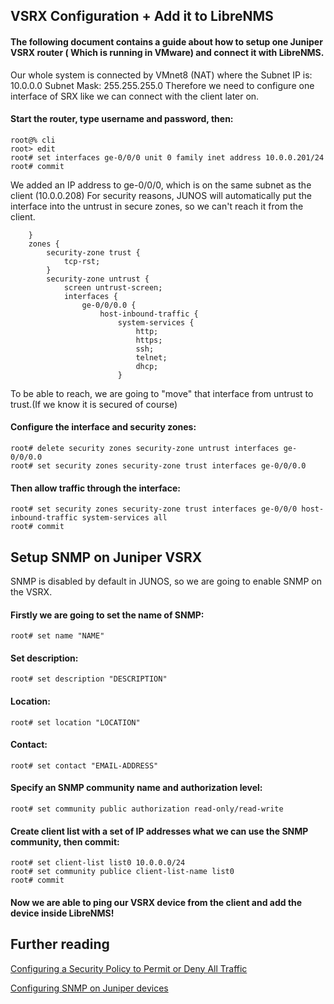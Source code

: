 ## VSRX Configuration + Add it to LibreNMS

#### The following document contains a guide about how to setup one Juniper VSRX router ( Which is running in VMware) and connect it with LibreNMS.

Our whole system is connected by VMnet8 (NAT) where the Subnet IP is: 10.0.0.0 Subnet Mask: 255.255.255.0
Therefore we need to configure one interface of SRX like we can connect with the client later on.

#### Start the router, type username and password, then:
```
root@% cli
root> edit
root# set interfaces ge-0/0/0 unit 0 family inet address 10.0.0.201/24
root# commit
```
We added an IP address to ge-0/0/0, which is on the same subnet as the client (10.0.0.208)
For security reasons, JUNOS will automatically put the interface into the untrust in secure zones, so we can't reach it from the client.
```
    }
    zones {
        security-zone trust {
            tcp-rst;
        }
        security-zone untrust {
            screen untrust-screen;
            interfaces {
                ge-0/0/0.0 {
                    host-inbound-traffic {
                        system-services {
                            http;
                            https;
                            ssh;
                            telnet;
                            dhcp;
                        }
```
To be able to reach, we are going to "move" that interface from untrust to trust.(If we know it is secured of course)

#### Configure the interface and security zones:
```
root# delete security zones security-zone untrust interfaces ge-0/0/0.0
root# set security zones security-zone trust interfaces ge-0/0/0.0
```
#### Then allow traffic through the interface:
```
root# set security zones security-zone trust interfaces ge-0/0/0 host-inbound-traffic system-services all 
root# commit
```
## Setup SNMP on Juniper VSRX
SNMP is disabled by default in JUNOS, so we are going to enable SNMP on the VSRX.

#### Firstly we are going to set the name of SNMP:
```
root# set name "NAME"
```
#### Set description:
```
root# set description "DESCRIPTION"
```
#### Location:
```
root# set location "LOCATION"
```
#### Contact:
```
root# set contact "EMAIL-ADDRESS"
```
#### Specify an SNMP community name and authorization level:
```
root# set community public authorization read-only/read-write
```
#### Create client list with a set of IP addresses what we can use the SNMP community, then commit:
```
root# set client-list list0 10.0.0.0/24
root# set community publice client-list-name list0
root# commit
```

#### Now we are able to ping our VSRX device from the client and add the device inside LibreNMS!

## Further reading
[Configuring a Security Policy to Permit or Deny All Traffic](https://www.juniper.net/documentation/en_US/junos/topics/example/policy-defining-cli.html)

[Configuring SNMP on Juniper devices](https://www.juniper.net/documentation/en_US/junos/topics/example/snmp-config-cli-qfx-series.html)
